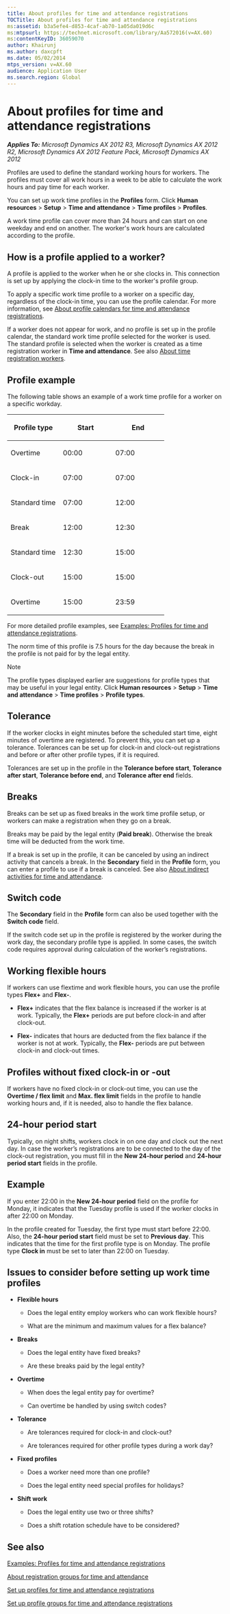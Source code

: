 ```yaml
---
title: About profiles for time and attendance registrations
TOCTitle: About profiles for time and attendance registrations
ms:assetid: b3a5efe4-d853-4caf-ab70-1a05da019d6c
ms:mtpsurl: https://technet.microsoft.com/library/Aa572016(v=AX.60)
ms:contentKeyID: 36059070
author: Khairunj
ms.author: daxcpft
ms.date: 05/02/2014
mtps_version: v=AX.60
audience: Application User
ms.search.region: Global
---
```


# About profiles for time and attendance registrations 


_**Applies To:** Microsoft Dynamics AX 2012 R3, Microsoft Dynamics AX 2012 R2, Microsoft Dynamics AX 2012 Feature Pack, Microsoft Dynamics AX 2012_

Profiles are used to define the standard working hours for workers. The profiles must cover all work hours in a week to be able to calculate the work hours and pay time for each worker.

You can set up work time profiles in the **Profiles** form. Click **Human resources** \> **Setup** \> **Time and attendance** \> **Time profiles** \> **Profiles**.

A work time profile can cover more than 24 hours and can start on one weekday and end on another. The worker's work hours are calculated according to the profile.

## How is a profile applied to a worker?

A profile is applied to the worker when he or she clocks in. This connection is set up by applying the clock-in time to the worker's profile group.

To apply a specific work time profile to a worker on a specific day, regardless of the clock-in time, you can use the profile calendar. For more information, see [About profile calendars for time and attendance registrations](about-profile-calendars-for-time-and-attendance-registrations.md).

If a worker does not appear for work, and no profile is set up in the profile calendar, the standard work time profile selected for the worker is used. The standard profile is selected when the worker is created as a time registration worker in **Time and attendance**. See also [About time registration workers](about-time-registration-workers.md).

## Profile example

The following table shows an example of a work time profile for a worker on a specific workday.

<table>
<colgroup>
<col style="width: 33%" />
<col style="width: 33%" />
<col style="width: 33%" />
</colgroup>
<thead>
<tr class="header">
<th><p>Profile type</p></th>
<th><p>Start</p></th>
<th><p>End</p></th>
</tr>
</thead>
<tbody>
<tr class="odd">
<td><p>Overtime</p></td>
<td><p>00:00</p></td>
<td><p>07:00</p></td>
</tr>
<tr class="even">
<td><p>Clock-in</p></td>
<td><p>07:00</p></td>
<td><p>07:00</p></td>
</tr>
<tr class="odd">
<td><p>Standard time</p></td>
<td><p>07:00</p></td>
<td><p>12:00</p></td>
</tr>
<tr class="even">
<td><p>Break</p></td>
<td><p>12:00</p></td>
<td><p>12:30</p></td>
</tr>
<tr class="odd">
<td><p>Standard time</p></td>
<td><p>12:30</p></td>
<td><p>15:00</p></td>
</tr>
<tr class="even">
<td><p>Clock-out</p></td>
<td><p>15:00</p></td>
<td><p>15:00</p></td>
</tr>
<tr class="odd">
<td><p>Overtime</p></td>
<td><p>15:00</p></td>
<td><p>23:59</p></td>
</tr>
</tbody>
</table>


For more detailed profile examples, see [Examples: Profiles for time and attendance registrations](examples-profiles-for-time-and-attendance-registrations.md).

The norm time of this profile is 7.5 hours for the day because the break in the profile is not paid for by the legal entity.


> [!NOTE]
> <P>The profile types displayed earlier are suggestions for profile types that may be useful in your legal entity. Click <STRONG>Human resources</STRONG> &gt; <STRONG>Setup</STRONG> &gt; <STRONG>Time and attendance</STRONG> &gt; <STRONG>Time profiles</STRONG> &gt; <STRONG>Profile types</STRONG>.</P>



## Tolerance

If the worker clocks in eight minutes before the scheduled start time, eight minutes of overtime are registered. To prevent this, you can set up a tolerance. Tolerances can be set up for clock-in and clock-out registrations and before or after other profile types, if it is required.

Tolerances are set up in the profile in the **Tolerance before start**, **Tolerance after start**, **Tolerance before end**, and **Tolerance after end** fields.

## Breaks

Breaks can be set up as fixed breaks in the work time profile setup, or workers can make a registration when they go on a break.

Breaks may be paid by the legal entity (**Paid break**). Otherwise the break time will be deducted from the work time.

If a break is set up in the profile, it can be canceled by using an indirect activity that cancels a break. In the **Secondary** field in the **Profile** form, you can enter a profile to use if a break is canceled. See also [About indirect activities for time and attendance](about-indirect-activities-for-time-and-attendance.md).

## Switch code

The **Secondary** field in the **Profile** form can also be used together with the **Switch code** field.

If the switch code set up in the profile is registered by the worker during the work day, the secondary profile type is applied. In some cases, the switch code requires approval during calculation of the worker’s registrations.

## Working flexible hours

If workers can use flextime and work flexible hours, you can use the profile types **Flex+** and **Flex-**.

  - **Flex+** indicates that the flex balance is increased if the worker is at work. Typically, the **Flex+** periods are put before clock-in and after clock-out.

  - **Flex-** indicates that hours are deducted from the flex balance if the worker is not at work. Typically, the **Flex-** periods are put between clock-in and clock-out times.

## Profiles without fixed clock-in or -out

If workers have no fixed clock-in or clock-out time, you can use the **Overtime / flex limit** and **Max. flex limit** fields in the profile to handle working hours and, if it is needed, also to handle the flex balance.

## 24-hour period start

Typically, on night shifts, workers clock in on one day and clock out the next day. In case the worker’s registrations are to be connected to the day of the clock-out registration, you must fill in the **New 24-hour period** and **24-hour period start** fields in the profile.

## Example

If you enter 22:00 in the **New 24-hour period** field on the profile for Monday, it indicates that the Tuesday profile is used if the worker clocks in after 22:00 on Monday.

In the profile created for Tuesday, the first type must start before 22:00. Also, the **24-hour period start** field must be set to **Previous day**. This indicates that the time for the first profile type is on Monday. The profile type **Clock in** must be set to later than 22:00 on Tuesday.

## Issues to consider before setting up work time profiles

  - **Flexible hours**
    
      - Does the legal entity employ workers who can work flexible hours?
    
      - What are the minimum and maximum values for a flex balance?

  - **Breaks**
    
      - Does the legal entity have fixed breaks?
    
      - Are these breaks paid by the legal entity?

  - **Overtime**
    
      - When does the legal entity pay for overtime?
    
      - Can overtime be handled by using switch codes?

  - **Tolerance**
    
      - Are tolerances required for clock-in and clock-out?
    
      - Are tolerances required for other profile types during a work day?

  - **Fixed profiles**
    
      - Does a worker need more than one profile?
    
      - Does the legal entity need special profiles for holidays?

  - **Shift work**
    
      - Does the legal entity use two or three shifts?
    
      - Does a shift rotation schedule have to be considered?

## See also

[Examples: Profiles for time and attendance registrations](examples-profiles-for-time-and-attendance-registrations.md)

[About registration groups for time and attendance](about-registration-groups-for-time-and-attendance.md)

[Set up profiles for time and attendance registrations](set-up-profiles-for-time-and-attendance-registrations.md)

[Set up profile groups for time and attendance registrations](set-up-profile-groups-for-time-and-attendance-registrations.md)

  


